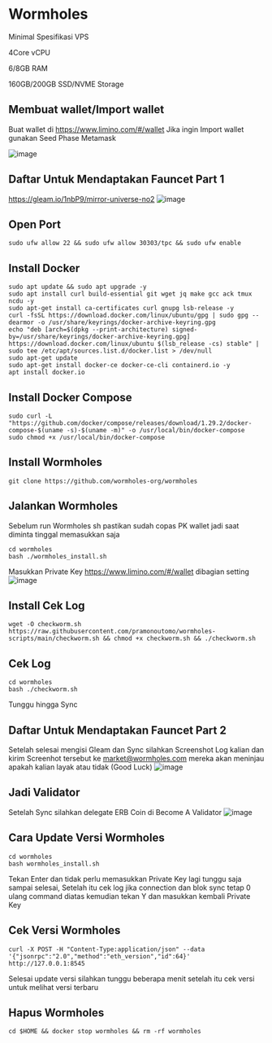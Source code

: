 # Wormholes

Minimal Spesifikasi VPS

4Core vCPU

6/8GB RAM

160GB/200GB SSD/NVME Storage

## Membuat wallet/Import wallet

Buat wallet di https://www.limino.com/#/wallet Jika ingin Import wallet gunakan Seed Phase Metamask
 
![image](https://user-images.githubusercontent.com/91402307/196043477-cfa849d3-3f08-48f2-b6e0-c053c6330b81.png)

## Daftar Untuk Mendaptakan Fauncet Part 1

https://gleam.io/1nbP9/mirror-universe-no2
![image](https://user-images.githubusercontent.com/91402307/196396809-652ffe31-d0e8-475e-87fa-951b25bc4461.png)

## Open Port
```
sudo ufw allow 22 && sudo ufw allow 30303/tpc && sudo ufw enable
```

## Install Docker
```
sudo apt update && sudo apt upgrade -y
sudo apt install curl build-essential git wget jq make gcc ack tmux ncdu -y
sudo apt-get install ca-certificates curl gnupg lsb-release -y
curl -fsSL https://download.docker.com/linux/ubuntu/gpg | sudo gpg --dearmor -o /usr/share/keyrings/docker-archive-keyring.gpg
echo "deb [arch=$(dpkg --print-architecture) signed-by=/usr/share/keyrings/docker-archive-keyring.gpg] https://download.docker.com/linux/ubuntu $(lsb_release -cs) stable" | sudo tee /etc/apt/sources.list.d/docker.list > /dev/null
sudo apt-get update
sudo apt-get install docker-ce docker-ce-cli containerd.io -y
apt install docker.io
```

## Install Docker Compose
```
sudo curl -L "https://github.com/docker/compose/releases/download/1.29.2/docker-compose-$(uname -s)-$(uname -m)" -o /usr/local/bin/docker-compose
sudo chmod +x /usr/local/bin/docker-compose
```

## Install Wormholes
```
git clone https://github.com/wormholes-org/wormholes
```

## Jalankan Wormholes

Sebelum run Wormholes sh pastikan sudah copas PK wallet jadi saat diminta tinggal memasukkan saja  
```
cd wormholes
bash ./wormholes_install.sh
```
Masukkan Private Key https://www.limino.com/#/wallet dibagian setting 
![image](https://user-images.githubusercontent.com/91402307/196043342-272a7e07-f2a5-4fba-999e-d3e80c09743b.png)

## Install Cek Log
```
wget -O checkworm.sh https://raw.githubusercontent.com/pramonoutomo/wormholes-scripts/main/checkworm.sh && chmod +x checkworm.sh && ./checkworm.sh
```

## Cek Log
```
cd wormholes
bash ./checkworm.sh
```
Tunggu hingga Sync

## Daftar Untuk Mendaptakan Fauncet Part 2

Setelah selesai mengisi Gleam dan Sync silahkan Screenshot Log kalian dan kirim Screenhot tersebut ke market@wormholes.com mereka akan meninjau apakah kalian layak atau tidak (Good Luck)
![image](https://user-images.githubusercontent.com/91402307/196398203-10c34886-6057-44be-bb10-b21242a3fbbf.png)

## Jadi Validator
Setelah Sync silahkan delegate ERB Coin di Become A Validator 
![image](https://user-images.githubusercontent.com/91402307/196043288-15910eff-9c2a-4363-a6cc-107dca8cf402.png)

## Cara Update Versi Wormholes
```
cd wormholes 
bash wormholes_install.sh
```
Tekan Enter dan tidak perlu memasukkan Private Key lagi tunggu saja sampai selesai, Setelah itu cek log jika connection dan blok sync tetap 0 ulang command diatas kemudian tekan Y dan masukkan kembali Private Key

## Cek Versi Wormholes
```
curl -X POST -H "Content-Type:application/json" --data '{"jsonrpc":"2.0","method":"eth_version","id":64}' http://127.0.0.1:8545
```
Selesai update versi silahkan tunggu beberapa menit setelah itu cek versi untuk melihat versi terbaru

## Hapus Wormholes
```
cd $HOME && docker stop wormholes && rm -rf wormholes
